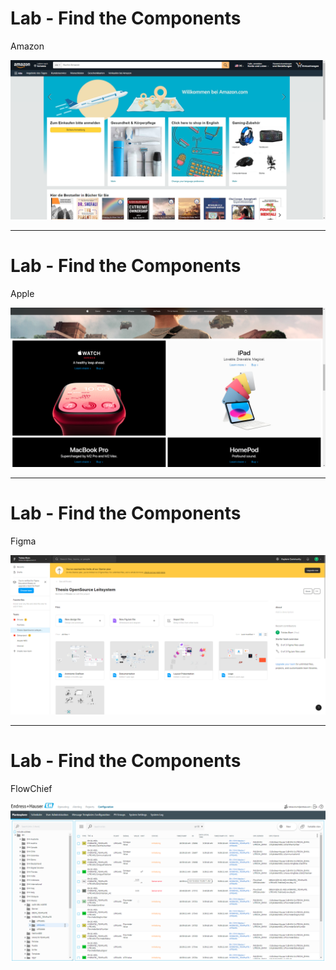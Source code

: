 # <twemoji-microscope/> Lab - Find the Components
Amazon

<img src="/images/excercise/amazon-webpage.png" class="h-75% shadow-md b-1">

---

# <twemoji-microscope/> Lab - Find the Components
Apple

<img src="/images/excercise/apple-webpage.png" class="h-75% shadow-md b-1">

---

# <twemoji-microscope/> Lab - Find the Components
Figma

<img src="/images/excercise/figma-webpage.png" class="h-75% shadow-md b-1">

---

# <twemoji-microscope/> Lab - Find the Components
FlowChief

<img src="/images/excercise/flowchief-webpage.png" class="h-75% shadow-md b-1">


